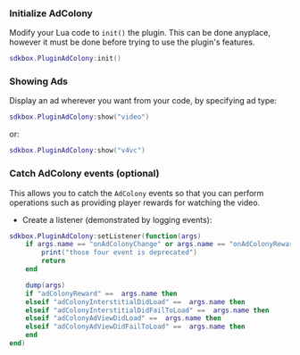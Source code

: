 ### Initialize AdColony
Modify your Lua code to `init()` the plugin. This can be done anyplace, however it must be done before trying to use the plugin's features.
```lua
sdkbox.PluginAdColony:init()
```

### Showing Ads
Display an ad wherever you want from your code, by specifying ad type:
```lua
sdkbox.PluginAdColony:show("video")
```
or:
```lua
sdkbox.PluginAdColony:show("v4vc")
```

### Catch AdColony events (optional)
This allows you to catch the `AdColony` events so that you can perform operations such as providing player rewards for watching the video.

* Create a listener (demonstrated by logging events):
```lua
sdkbox.PluginAdColony:setListener(function(args)
    if args.name == "onAdColonyChange" or args.name == "onAdColonyReward" or args.name == "onAdColonyStarted" or args.name == "onAdColonyFinished" then
        print("those four event is deprecated")
        return
    end

    dump(args)
    if "adColonyReward" ==  args.name then
    elseif "adColonyInterstitialDidLoad" ==  args.name then
    elseif "adColonyInterstitialDidFailToLoad" ==  args.name then
    elseif "adColonyAdViewDidLoad" ==  args.name then
    elseif "adColonyAdViewDidFailToLoad" ==  args.name then
    end
end)
```
